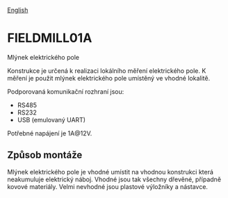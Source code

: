
[English](./README.md)
<!--- module --->
# FIELDMILL01A
<!--- Emodule --->

<!--- subtitle --->
Mlýnek elektrického pole
<!--- Esubtitle --->


<!--- description --->
Konstrukce je určená k realizaci lokálního měření elektrického pole. K měření je použit mlýnek elektrického pole umístěný ve vhodné lokalitě.

Podporovaná komunikační rozhraní jsou:

  * RS485
  * RS232
  * USB (emulovaný UART)

Potřebné napájení je 1A@12V. 

## Způsob montáže

Mlýnek elektrického pole je vhodné umístit na vhodnou konstrukci která neakumuluje elektrický náboj. Vhodné jsou tak všechny dřevěné, případně kovové materiály. Velmi nevhodné jsou plastové výložníky a nástavce. 

<!--- Edescription --->
